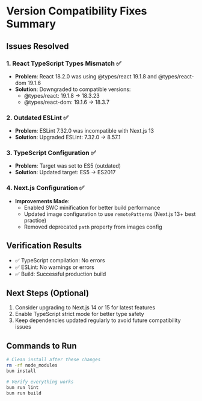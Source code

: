# Version Compatibility Fixes Summary

## Issues Resolved

### 1. React TypeScript Types Mismatch ✅
- **Problem**: React 18.2.0 was using @types/react 19.1.8 and @types/react-dom 19.1.6
- **Solution**: Downgraded to compatible versions:
  - @types/react: 19.1.8 → 18.3.23
  - @types/react-dom: 19.1.6 → 18.3.7

### 2. Outdated ESLint ✅
- **Problem**: ESLint 7.32.0 was incompatible with Next.js 13
- **Solution**: Upgraded ESLint: 7.32.0 → 8.57.1

### 3. TypeScript Configuration ✅
- **Problem**: Target was set to ES5 (outdated)
- **Solution**: Updated target: ES5 → ES2017

### 4. Next.js Configuration ✅
- **Improvements Made**:
  - Enabled SWC minification for better build performance
  - Updated image configuration to use `remotePatterns` (Next.js 13+ best practice)
  - Removed deprecated `path` property from images config

## Verification Results
- ✅ TypeScript compilation: No errors
- ✅ ESLint: No warnings or errors
- ✅ Build: Successful production build

## Next Steps (Optional)
1. Consider upgrading to Next.js 14 or 15 for latest features
2. Enable TypeScript strict mode for better type safety
3. Keep dependencies updated regularly to avoid future compatibility issues

## Commands to Run
```bash
# Clean install after these changes
rm -rf node_modules
bun install

# Verify everything works
bun run lint
bun run build
```